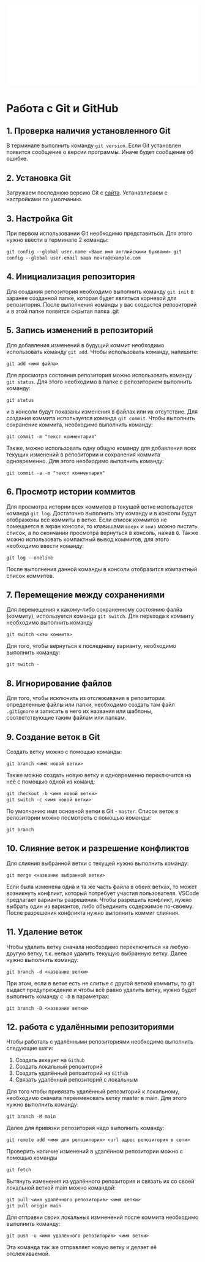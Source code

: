 ![Logo](Git-Logo-White.png)
# Работа с Git и GitHub
## 1. Проверка наличия установленного Git
В терминале выполнить команду `git version`. Если Git установлен появится сообщение о версии программы. Иначе будет сообщение об ошибке.
## 2. Установка Git
Загружаем последнюю версию Git с [сайта](https://git-scm.com/downloads). Устанавливаем с настройками по умолчанию.
## 3. Настройка Git
При первом использовании Git необходимо представиться. Для
этого нужно ввести в терминале 2 команды:
```
git config --global user.name «Ваше имя английскими буквами» git
config --global user.email ваша почта@example.com
```
## 4. Инициализация репозитория
Для создания репозитория необходимо выполнить команду `git init` в заранее созданной папке, которая будет являться корневой для репозитория. После выполнения команды у вас создастся репозиторий и в этой папке появится скрытая папка .git
## 5. Запись изменений в репозиторий
Для добавления изменений в будущий коммит необходимо использовать команду `git add`. Чтобы использовать команду, напишите:
```
git add <имя файла>
```
Для просмотра состояния репозитория можно использовать команду `git status`. Для этого необходимо в папке с репозиторием выполнить команду:
```
git status
```
и в консоли будут показаны изменения в файлах или их отсутствие.
Для создания коммита используется команда `git commit`. Чтобы выполнить сохранение коммита, необходимо выполнить команду:
```
git commit -m "текст комментария"
```
Также, можно использовать одну общую команду для добавления всех текущих изменений в репозитории и сохранения коммита одновременно. Для этого необходимо выполнить команду:
```
git commit -a -m "текст комментария"
```
## 6. Просмотр истории коммитов
Для просмотра истории всех коммитов в текущей ветке используется команда `git log`. Достаточно выполнить эту команду и в консоли будут отображены все коммиты в ветке. Если список коммитов не помещается в экран консоли, то клавишами `вверх` и `вниз` можно листать список, а по окончании просмотра вернуться в консоль, нажав `Q`.
Также можно использовать компактный вывод коммитов, для этого необходимо ввести команду:
```
git log --oneline
```
После выполнения данной команды в консоли отобразится компактный список коммитов.
## 7. Перемещение между сохранениями
Для перемещения к какому-либо сохраненному состоянию фалйа (коммиту), используется команда `git switch`. Для перехода к коммиту необходимо выполнить команду
```
git switch <хэш коммита>
```
Для того, чтобы вернуться к последнему варианту, необходимо выполнить команду:
```
git switch -
```

## 8. Игнорирование файлов
Для того, чтобы исключить из отслеживания в репозитории определенные файлы или папки, необходимо создать там файл `.gitignore` и записать в него их названия или шаблоны, соответствующие таким файлам или папкам. 

## 9. Создание веток в Git
Создать ветку можно с помощью команды: 
```
git branch <имя новой ветки>
```
Также можно создать новую ветку и одновременно переключится на неё с помощью одной из команд:
```
git checkout -b <имя новой ветки>
git switch -c <имя новой ветки>
```
По умолчанию имя основной ветки в Git - `master`.
Список веток в репозитории можно посмотреть с помощью команды:
```
git branch
```

## 10. Слияние веток и разрешение конфликтов
Для слияния выбранной ветки с текущей нужно выполнить команду:
```
git merge <название выбранной ветки>
```

Если была изменена одна и та же часть файла в обеих ветках, то может возникнуть конфликт, который потребует участия пользователя. VSCode предлагает варианты разрешения. Чтобы разрешить конфликт, нужно выбрать один из вариантов, либо объединить содержимое по-своему. 
После разрешения конфликта нужно выполнить коммит слияния.

## 11. Удаление веток
Чтобы удалить ветку сначала необходимо переключиться на любую другую ветку, т.к. нельзя удалить текущую выбранную ветку. Далее нужно выполнить команду:
```
git branch -d <название ветки>
```
При этом, если в ветке есть не слитые с другой веткой коммиты, то git выдаст предупреждение и чтобы всё равно удалить ветку, нужно будет выполнить команду с `-D` в параметрах:
```
git branch -D <название ветки>
```

## 12. работа с удалёнными репозиториями
Чтобы работать с удалёнными репозиториями необходимо выполнить следующие шаги:
1. Создать аккаунт на `Github`
2. Создать локальный репозиторий
3. Создать удалённый репозиторий на `Github`
4. Связать удалённый репозиторий с локальным

Для того чтобы привязать удалённый репозиторий к локальному, необходимо сначала переименовать ветку master в main. Для этого нужно выполнить команду:
```
git branch -M main
```
Далее для привязки репозитория надо выполнить команду:
```
git remote add <имя для репозитория> <url адрес репозитория в сети>
```

Проверить наличие изменений в удалённом репозитории можно с помощью команды
```
git fetch
```

Вытянуть изменения из удалённого репозитория и связать их со своей локальной веткой main можно командой:
```
git pull <имя удалённого репозитория> <имя ветки>
git pull origin main
```

Для отправки своих локальных измненений после коммита необходимо выполнить команду:

```
git push -u <имя удалённого репозитория> <имя ветки>
```
Эта команда так же отправляет новую ветку и делает её отслеживаемой.

